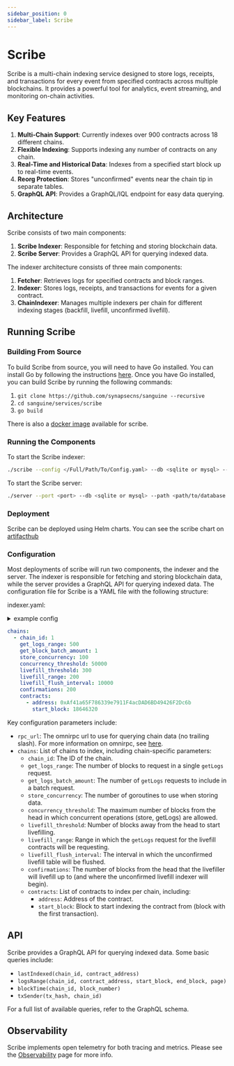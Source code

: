 ```yaml
---
sidebar_position: 0
sidebar_label: Scribe
---
```


# Scribe

Scribe is a multi-chain indexing service designed to store logs, receipts, and transactions for every event from specified contracts across multiple blockchains. It provides a powerful tool for analytics, event streaming, and monitoring on-chain activities.

## Key Features

1. **Multi-Chain Support**: Currently indexes over 900 contracts across 18 different chains.
2. **Flexible Indexing**: Supports indexing any number of contracts on any chain.
3. **Real-Time and Historical Data**: Indexes from a specified start block up to real-time events.
4. **Reorg Protection**: Stores "unconfirmed" events near the chain tip in separate tables.
5. **GraphQL API**: Provides a GraphQL/IQL endpoint for easy data querying.

## Architecture

Scribe consists of two main components:

1. **Scribe Indexer**: Responsible for fetching and storing blockchain data.
2. **Scribe Server**: Provides a GraphQL API for querying indexed data.

The indexer architecture consists of three main components:

1. **Fetcher**: Retrieves logs for specified contracts and block ranges.
2. **Indexer**: Stores logs, receipts, and transactions for events for a given contract.
3. **ChainIndexer**: Manages multiple indexers per chain for different indexing stages (backfill, livefill, unconfirmed livefill).

## Running Scribe

### Building From Source

To build Scribe from source, you will need to have Go installed. You can install Go by following the instructions [here](https://golang.org/doc/install). Once you have Go installed, you can build Scribe by running the following commands:

1. `git clone https://github.com/synapsecns/sanguine --recursive`
2. `cd sanguine/services/scribe`
3. `go build`


There is also a [docker image](https://github.com/synapsecns/sanguine/pkgs/container/sanguine%2Fscribe) available for scribe.

### Running the Components

To start the Scribe indexer:

```bash
./scribe --config </Full/Path/To/Config.yaml> --db <sqlite or mysql> --path <path/to/database or database url>
```

To start the Scribe server:

```bash
./server --port <port> --db <sqlite or mysql> --path <path/to/database or database url>
```

### Deployment

Scribe can be deployed using Helm charts. You can see the scribe chart on [artifacthub](https://artifacthub.io/packages/helm/synapse/scribe)

### Configuration

Most deployments of scribe will run two components, the indexer and the server. The indexer is responsible for fetching and storing blockchain data, while the server provides a GraphQL API for querying indexed data. The configuration file for Scribe is a YAML file with the following structure:

indexer.yaml:
<details>
  <summary> example config</summary>
  ```yaml

    ```
</details>

```yaml
chains:
  - chain_id: 1
    get_logs_range: 500
    get_block_batch_amount: 1
    store_concurrency: 100
    concurrency_threshold: 50000
    livefill_threshold: 300
    livefill_range: 200
    livefill_flush_interval: 10000
    confirmations: 200
    contracts:
      - address: 0xAf41a65F786339e7911F4acDAD6BD49426F2Dc6b
        start_block: 18646320
```

Key configuration parameters include:

- `rpc_url`: The omnirpc url to use for querying chain data (no trailing slash). For more information on omnirpc, see [here](Services//Omnirpc.md).
- `chains`: List of chains to index, including chain-specific parameters:
  - `chain_id`: The ID of the chain.
  - `get_logs_range`: The number of blocks to request in a single `getLogs` request.
  - `get_logs_batch_amount`: The number of `getLogs` requests to include in a batch request.
  - `store_concurrency`: The number of goroutines to use when storing data.
  - `concurrency_threshold`: The maximum number of blocks from the head in which concurrent operations (store, getLogs) are allowed.
  - `livefill_threshold`: Number of blocks away from the head to start livefilling.
  - `livefill_range`: Range in which the `getLogs` request for the livefill contracts will be requesting.
  - `livefill_flush_interval`: The interval in which the unconfirmed livefill table will be flushed.
  - `confirmations`: The number of blocks from the head that the livefiller will livefill up to (and where the unconfirmed livefill indexer will begin).
  - `contracts`: List of contracts to index per chain, including:
    - `address`: Address of the contract.
    - `start_block`: Block to start indexing the contract from (block with the first transaction).

## API

Scribe provides a GraphQL API for querying indexed data. Some basic queries include:

- `lastIndexed(chain_id, contract_address)`
- `logsRange(chain_id, contract_address, start_block, end_block, page)`
- `blockTime(chain_id, block_number)`
- `txSender(tx_hash, chain_id)`

For a full list of available queries, refer to the GraphQL schema.

## Observability

Scribe implements open telemetry for both tracing and metrics. Please see the [Observability](../Observability) page for more info.
